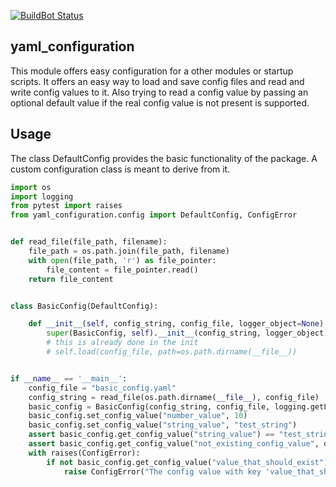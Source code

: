 [![BuildBot Status](http://rmc-chimaere:8010/badge.png?builder=common/python_yaml_configuration&branch=master)](http://rmc-chimaere:8010/builders/common%2Fpython_yaml_configuration/)


## yaml_configuration

This module offers easy configuration for a other modules or startup scripts. It offers an easy way to load and save config files and read and write config values to it. Also trying to read a config value by passing an optional default value if the real config value is not present is supported.

## Usage

The class DefaultConfig provides the basic functionality of the package. A custom configuration class is meant to derive from it.

```python
import os
import logging
from pytest import raises
from yaml_configuration.config import DefaultConfig, ConfigError


def read_file(file_path, filename):
    file_path = os.path.join(file_path, filename)
    with open(file_path, 'r') as file_pointer:
        file_content = file_pointer.read()
    return file_content


class BasicConfig(DefaultConfig):

    def __init__(self, config_string, config_file, logger_object=None):
        super(BasicConfig, self).__init__(config_string, logger_object)
        # this is already done in the init
        # self.load(config_file, path=os.path.dirname(__file__))


if __name__ == '__main__':
    config_file = "basic_config.yaml"
    config_string = read_file(os.path.dirname(__file__), config_file)
    basic_config = BasicConfig(config_string, config_file, logging.getLogger("TestLogger"))
    basic_config.set_config_value("number_value", 10)
    basic_config.set_config_value("string_value", "test_string")
    assert basic_config.get_config_value("string_value") == "test_string"
    assert basic_config.get_config_value("not_existing_config_value", default=42) == 42
    with raises(ConfigError):
        if not basic_config.get_config_value("value_that_should_exist"):
            raise ConfigError("The config value with key 'value_that_should_exist' should exist")
```


